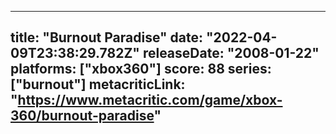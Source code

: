 
---
title: "Burnout Paradise"
date: "2022-04-09T23:38:29.782Z"
releaseDate: "2008-01-22"
platforms: ["xbox360"]
score: 88
series: ["burnout"]
metacriticLink: "https://www.metacritic.com/game/xbox-360/burnout-paradise"
---
